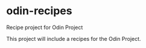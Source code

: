 # odin-recipes
Recipe project for Odin Project

This project will include a recipes for the Odin Project.